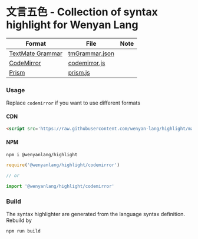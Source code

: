 # 文言五色 - Collection of syntax highlight for Wenyan Lang

| Format | File | Note |
| --- | --- | --- |
| [TextMate Grammar](https://macromates.com/manual/en/language_grammars) | [tmGrammar.json](./tmGrammar.json) |
| [CodeMirror](https://codemirror.net/mode/) | [codemirror.js](./codemirror.json) |
| [Prism](https://prismjs.com/extending.html) | [prism.js](./prism.js) |

### Usage

Replace `codemirror` if you want to use different formats

#### CDN

```html
<script src='https://raw.githubusercontent.com/wenyan-lang/highlight/master/codemirror.js'></script>
```

#### NPM

```bash
npm i @wenyanlang/highlight
```

```js
require('@wenyanlang/highlight/codemirror')

// or 

import '@wenyanlang/highlight/codemirror'
```

### Build

The syntax highlighter are generated from the language syntax definition. Rebuild by 

```bash
npm run build
```
